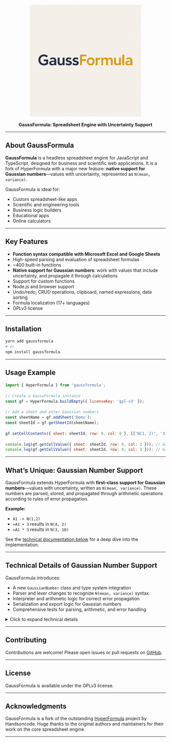 <br>
<p align="center">
  <img src="assets/gaussformula.png" width="350" alt="GaussFormula Logo"/>
</p>

<p align="center">
  <strong>GaussFormula: Spreadsheet Engine with Uncertainty Support</strong>
</p>

---

## About GaussFormula

**GaussFormula** is a headless spreadsheet engine for JavaScript and TypeScript, designed for business and scientific web applications. It is a fork of HyperFormula with a major new feature: **native support for Gaussian numbers**—values with uncertainty, represented as `N(mean, variance)`.

GaussFormula is ideal for:
- Custom spreadsheet-like apps
- Scientific and engineering tools
- Business logic builders
- Educational apps
- Online calculators

---

## Key Features

- **Function syntax compatible with Microsoft Excel and Google Sheets**
- High-speed parsing and evaluation of spreadsheet formulas
- ~400 built-in functions
- **Native support for Gaussian numbers**: work with values that include uncertainty, and propagate it through calculations
- Support for custom functions
- Node.js and browser support
- Undo/redo, CRUD operations, clipboard, named expressions, data sorting
- Formula localization (17+ languages)
- GPLv3 license

---

## Installation

```bash
yarn add gaussformula
# or
npm install gaussformula
```

---

## Usage Example

```js
import { HyperFormula } from 'gaussformula';

// Create a GaussFormula instance
const gf = HyperFormula.buildEmpty({ licenseKey: 'gpl-v3' });

// Add a sheet and enter Gaussian numbers
const sheetName = gf.addSheet('Demo');
const sheetId = gf.getSheetId(sheetName);

gf.setCellContents({ sheet: sheetId, row: 0, col: 0 }, [['N(1, 2)', '3', '=A1+B1', '=A1*B1']]);

console.log(gf.getCellValue({ sheet: sheetId, row: 0, col: 2 })); // GaussianNumber { mean: 4, variance: 2 }
console.log(gf.getCellValue({ sheet: sheetId, row: 0, col: 3 })); // GaussianNumber { mean: 3, variance: 18 }
```

---

## What’s Unique: Gaussian Number Support

GaussFormula extends HyperFormula with **first-class support for Gaussian numbers**—values with uncertainty, written as `N(mean, variance)`. These numbers are parsed, stored, and propagated through arithmetic operations according to rules of error propagation.

**Example:**

- `A1 -> N(1,2)`
- `=A1 + 3` results in `N(4, 2)`
- `=A1 * 3` results in `N(3, 18)`

See the [technical documentation below](#technical-details-of-gaussian-number-support) for a deep dive into the implementation.

---

## Technical Details of Gaussian Number Support

GaussFormula introduces:
- A new `GaussianNumber` class and type system integration
- Parser and lexer changes to recognize `N(mean, variance)` syntax
- Interpreter and arithmetic logic for correct error propagation
- Serialization and export logic for Gaussian numbers
- Comprehensive tests for parsing, arithmetic, and error handling

<details>
<summary>Click to expand technical details</summary>

# Gaussian Number Support in GaussFormula

## Overview

This document provides a detailed technical analysis of the changes made to implement Gaussian number support in GaussFormula. Gaussian numbers represent values with uncertainty and are represented as `N(mean, variance)` where:
- `mean` is the central value
- `variance` is a measure of the uncertainty

| File | Changes | Purpose |
|------|---------|---------|
| `src/interpreter/InterpreterValue.ts` | Added `GaussianNumber` class and `NUMBER_GAUSSIAN` enum value | Core representation of Gaussian numbers |
| `src/parser/Ast.ts` | Added `GAUSSIAN_NUMBER` to `AstNodeType` enum and `GaussianNumberAst` interface | AST representation for parsing |
| `src/parser/FormulaParser.ts` | Added Gaussian number parsing | Recognize and parse N(mean, variance) syntax |
| `src/interpreter/Interpreter.ts` | Added case for `AstNodeType.GAUSSIAN_NUMBER` | Handle Gaussian AST nodes during evaluation |
| `src/interpreter/ArithmeticHelper.ts` | Added arithmetic operations | Implement math operations for Gaussian numbers |
| `src/Exporter.ts` | Modified `exportValue` | Export Gaussian numbers as cell values |
| `src/CellValue.ts` | Added `GaussianNumber` to types | Type system integration |
| `src/Serialization.ts` | Added formatting for Gaussian numbers | Proper string representation |
| `test/interpreter/gaussian-arithmetic.spec.ts` | Modified tests | Test Gaussian arithmetic operations |

... (full technical details as in the original documentation) ...

</details>

---

## Contributing

Contributions are welcome! Please open issues or pull requests on [GitHub](https://github.com/Tobiadefami/gaussformula).

---

## License

GaussFormula is available under the GPLv3 license.

---

## Acknowledgments

GaussFormula is a fork of the outstanding [HyperFormula](https://github.com/handsontable/hyperformula) project by Handsoncode. Huge thanks to the original authors and maintainers for their work on the core spreadsheet engine.

---
